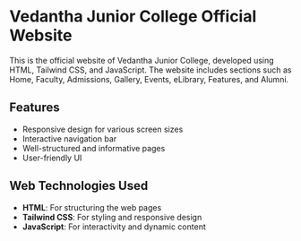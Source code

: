 # Vedantha Junior College Official Website

This is the official website of Vedantha Junior College, developed using HTML, Tailwind CSS, and JavaScript. 
The website includes sections such as Home, Faculty, Admissions, Gallery, Events, eLibrary, Features, and Alumni.

## Features
- Responsive design for various screen sizes
- Interactive navigation bar
- Well-structured and informative pages
- User-friendly UI

## Web Technologies Used
- **HTML**: For structuring the web pages
- **Tailwind CSS**: For styling and responsive design
- **JavaScript**: For interactivity and dynamic content
